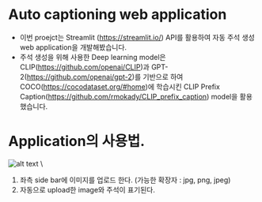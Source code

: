 # Auto captioning web application
* 이번 proejct는 Streamlit (https://streamlit.io/) API를 활용하여 자동 주석 생성 web application을 개발해봤습니다.
* 주석 생성을 위해 사용한 Deep learning model은 CLIP(https://github.com/openai/CLIP)과 GPT-2(https://github.com/openai/gpt-2)를 기반으로 하여 COCO(https://cocodataset.org/#home)에 학습시킨 CLIP Prefix Caption(https://github.com/rmokady/CLIP_prefix_caption) model을 활용했습니다.


# Application의 사용법.
![alt text](https://github.com/[potatowarriors]/[demo_imagecaption]/blob/[main]/image.jpg?raw=true) \
1. 좌측 side bar에 이미지를 업로드 한다. (가능한 확장자 : jpg, png, jpeg)
2. 자동으로 upload한 image와 주석이 표기된다.